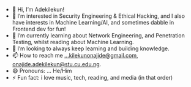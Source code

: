 - 👋 Hi, I’m Adekilekun!
- 👀 I’m interested in Security Engineering & Ethical Hacking, and I also have interests in Machine Learning/AI, and sometimes dabble in Frontend dev for fun!
- 🌱 I’m currently learning about Network Engineering, and Penetration Testing, whilst reading about Machine Learning.
- 💞️ I’m looking to always keep learning and building knowledge.
- 📫 How to reach me ...kilekunonajide@gmail.com, onajide.adekilekun@stu.cu.edu.ng. 
- 😄 Pronouns: ... He/Him
- ⚡ Fun fact: i love music, tech, reading, and media (in that order)
